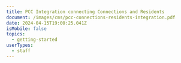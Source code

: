 ```yaml
---
title: PCC Integration connecting Connections and Residents
document: /images/cms/pcc-connections-residents-integration.pdf
date: 2024-04-15T19:00:25.041Z
isMobile: false
topics:
  - getting-started
userTypes:
  - staff
---
```

